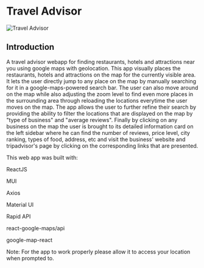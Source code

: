 # Travel Advisor

![Travel Advisor](https://i.ibb.co/qph2cZn/image.pngg)

## Introduction
A travel advisor webapp for finding restaurants, hotels and attractions near you using google maps with geolocation.
This app visually places the restaurants, hotels and attractions on the map for the currently visible area.
It lets the user directly jump to any place on the map by manually searching for it in a google-maps-powered search bar.
The user can also move around on the map while also adjusting the zoom level to find even more places in the surrounding area through reloading the locations everytime the user moves on the map.
The app allows the user to further refine their search by providing the ability to filter the locations that are displayed on the map by "type of business" and "average reviews".
Finally by clicking on any business on the map the user is brought to its detailed information card on the left sidebar where he can find the number of reviews, price level, city ranking, types of food, address, etc and visit the business' website and tripadvisor's page by clicking on the corresponding links that are presented.

This web app was built with:

ReactJS

MUI

Axios

Material UI

Rapid API

react-google-maps/api

google-map-react

Note: For the app to work properly please allow it to access your location when prompted to.


